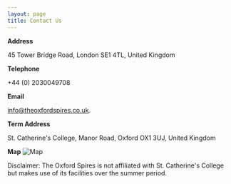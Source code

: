 ```yaml
---
layout: page
title: Contact Us
---
```


**Address**

45 Tower Bridge Road, London SE1 4TL, United Kingdom

**Telephone**

+44 (0) 2030049708

**Email**

[info@theoxfordspires.co.uk](info@theoxfordspires.co.uk).

**Term Address**

St. Catherine's College, Manor Road, Oxford OX1 3UJ, United Kingdom

**Map**
![Map](http://kosrae.stcatz.ox.ac.uk/modules/ckeditor/ckfinder/userfiles/files/Col_02A3_1080.jpg)


<p class="message">
Disclaimer: The Oxford Spires is not affiliated with St. Catherine's College but makes use of its facilities over the summer period.
</p>
